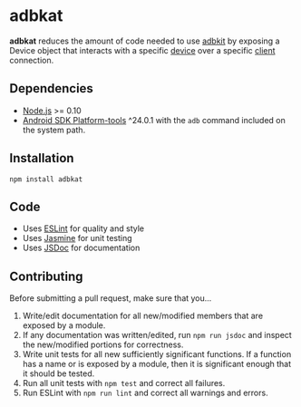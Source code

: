 # adbkat

**adbkat** reduces the amount of code needed to use [adbkit](https://github.com/openstf/adbkit) by exposing a Device object that interacts with a specific [device](https://github.com/openstf/adbkit#clientlistdevicescallback) over a specific [client](https://github.com/openstf/adbkit#client) connection.

## Dependencies
* [Node.js](https://nodejs.org) >= 0.10
* [Android SDK Platform-tools](https://developer.android.com/studio/index.html#downloads) ^24.0.1 with the `adb` command included on the system path.

## Installation
```shell
npm install adbkat
```

## Code
* Uses [ESLint](http://eslint.org) for quality and style
* Uses [Jasmine](http://jasmine.github.io/2.5/introduction.html) for unit testing
* Uses [JSDoc](http://usejsdoc.org) for documentation

## Contributing
Before submitting a pull request, make sure that you...
1. Write/edit documentation for all new/modified members that are exposed by a module.
2. If any documentation was written/edited, run `npm run jsdoc` and inspect the new/modified portions for correctness.
3. Write unit tests for all new sufficiently significant functions. If a function has a name or is exposed by a module, then it is significant enough that it should be tested.
4. Run all unit tests with `npm test` and correct all failures.
5. Run ESLint with `npm run lint` and correct all warnings and errors.